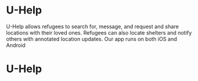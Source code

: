 # U-Help

U-Help allows refugees to search for, message, and request and share locations with their loved ones. Refugees can also locate shelters and notify others with annotated location updates. Our app runs on both iOS and Android

# U-Help
